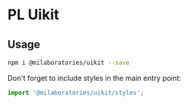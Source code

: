 # PL Uikit

## Usage

```bash
npm i @milaboratories/uikit --save
```

Don't forget to include styles in the main entry point:

```js
import '@milaboratories/uikit/styles';
```